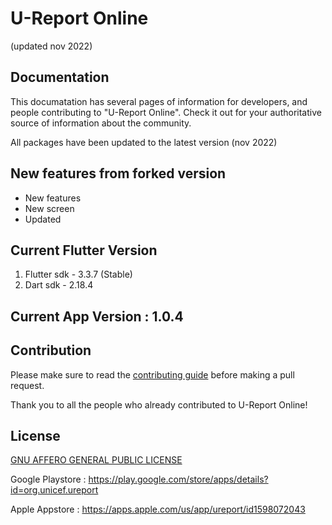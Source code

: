 # U-Report Online
(updated nov 2022)


## Documentation

This documatation has several pages of information for developers, and people contributing to "U-Report Online". Check it out for your authoritative source of information about the <ureport-online> community.

All packages have been updated to the latest version (nov 2022)

## New features from forked version
- New features
- New screen
- Updated

  
## Current Flutter Version
1. Flutter sdk - 3.3.7 (Stable) 
2. Dart sdk - 2.18.4

## Current App Version : 1.0.4


## Contribution

Please make sure to read the [contributing guide](https://github.com/riseup-labs/ureport-online/blob/main/CONTRIBUTING.md) before making a pull request. 

Thank you to all the people who already contributed to U-Report Online!

            

## License
[GNU AFFERO GENERAL PUBLIC LICENSE](https://github.com/riseup-labs/ureport-online/LICENSE)

Google Playstore : https://play.google.com/store/apps/details?id=org.unicef.ureport
  
Apple Appstore   : https://apps.apple.com/us/app/ureport/id1598072043


